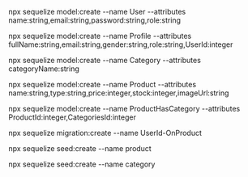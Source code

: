 npx sequelize model:create --name User --attributes name:string,email:string,password:string,role:string

npx sequelize model:create --name Profile --attributes fullName:string,email:string,gender:string,role:string,UserId:integer

npx sequelize model:create --name Category --attributes categoryName:string

npx sequelize model:create --name Product --attributes name:string,type:string,price:integer,stock:integer,imageUrl:string

npx sequelize model:create --name ProductHasCategory --attributes ProductId:integer,CategoriesId:integer

npx sequelize migration:create --name UserId-OnProduct

npx sequelize seed:create --name product

npx sequelize seed:create --name category




